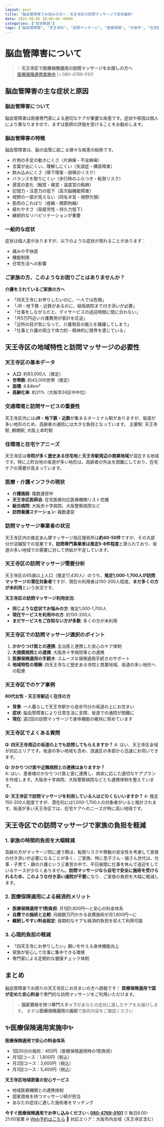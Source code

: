 ```yaml
---
layout: post
title: "脳血管障害でお悩みの方へ｜天王寺区の訪問マッサージで症状緩和"
date: 2025-08-05 10:00:00 +0000
categories: ["症状解説"]
tags: ["脳血管障害", "天王寺区", "訪問マッサージ", "医療保険", "大阪市", "在宅医療"]
---
```



# 脳血管障害について

> 💡 **天王寺区で医療保険適用の訪問マッサージをお探しの方へ**  
> [医療保険適用実施中](https://peraichi.com/landing_pages/view/himawari-massage/) | 📞 080-4769-0101

## 脳血管障害の主な症状と原因

### 脳血管障害について
脳血管障害は医療専門家による適切なケアが重要な疾患です。症状や原因は個人により異なりますので、まずは医師の評価を受けることをお勧めします。

### 脳血管障害の特徴
脳血管障害は、脳の血管に起こる様々な疾患の総称です。
- 片側の手足の動きにくさ（片麻痺・不全麻痺）
- 言葉が出にくい、理解しにくい（失語症・構音障害）
- 飲み込みにくさ（嚥下障害・誤嚥のリスク）
- バランスを取りにくい（歩行時のふらつき・転倒リスク）
- 感覚の変化（触覚・痛覚・温度覚の鈍麻）
- 記憶力・注意力の低下（高次脳機能障害）
- 視野の一部が見えない（同名半盲・視野欠損）
- 筋肉のこわばり（痙縮・関節拘縮）
- 疲れやすさ（易疲労性・持久力低下）
- 継続的なリハビリテーションが重要

### 一般的な症状
症状は個人差がありますが、以下のような症状が現れることがあります：
- 痛みや不快感
- 機能制限
- 日常生活への影響

### ご家族の方、このようなお困りごとはありませんか？
**介護をされているご家族の方へ**
- 「四天王寺にお参りしたいのに、一人では危険」
- 「JR・地下鉄・近鉄があるのに、結局病院まで付き添いが必要」
- 「仕事をしながらだと、デイサービスの送迎時間に間に合わない」
- 「月5万円近い介護費用が家計を圧迫」
- 「近所の目が気になって、介護用具の搬入を躊躇してしまう」
- 「仕事と介護の両立で体力的・精神的に限界を感じている」

## 天王寺区の地域特性と訪問マッサージの必要性

### 天王寺区の基本データ
- **人口**: 約83,000人（推定）
- **世帯数**: 約43,000世帯（推定）
- **面積**: 4.84km²
- **高齢化率**: 約21%（大阪市24区中中位）

### 交通環境と訪問サービスの重要性
天王寺区内には**JR・地下鉄・近鉄**が集まるターミナル駅がありますが、坂道が多い地形のため、高齢者の通院には大きな負担となっています。
主要駅: 天王寺駅, 鶴橋駅, 大阪上本町駅

### 住環境と在宅ケアニーズ
天王寺区は**寺院が多く歴史ある住宅地**と**天王寺駅周辺の商業地域**が混在する地域です。特に上町台地の坂道が多い地形は、高齢者の外出を困難にしており、在宅ケアの需要が高まっています。

### 医療・介護インフラの現状
- **介護施設**: 複数運営中
- **天王寺区医師会**: 在宅医療対応医療機関リスト完備
- **総合病院**: 大阪赤十字病院、大阪警察病院など
- **訪問看護ステーション**: 複数運営

### 訪問マッサージ事業者の状況
天王寺区内の推定あん摩マッサージ指圧施術所は**約40-50件**ですが、その大部分が店舗型での営業です。**訪問専門事業者は推定5-8件程度**と限られており、坂道の多い地域での需要に対して供給が不足しています。

### 天王寺区の訪問マッサージ需要分析
天王寺区の65歳以上人口（推定17,430人）のうち、**推定1,000-1,700人が訪問マッサージの潜在対象者**ですが、現在の利用者は150-200人程度。**まだ多くの方が未利用**という状況です。

**天王寺区の訪問マッサージ利用状況:**
- **同じような症状でお悩みの方**: 推定1,000-1,700人
- **現在サービスを利用中の方**: 約150-200人  
- **まだサービスをご存知ない方が多数**: 多くの方が未利用

### 天王寺区での訪問マッサージ選択のポイント
1. **かかりつけ医との連携**: 主治医と連携した安心のケア体制
2. **大規模病院との連携**: 大阪赤十字病院等との連携
3. **医療保険適用の手続き**: スムーズな保険適用手続きのサポート
4. **地域特性の理解**: 四天王寺など歴史ある寺院と商業地域、坂道の多い地形への配慮

### 天王寺区でのケア事例
**80代女性・天王寺駅近く在住の方**
- **背景**: 一人暮らしで天王寺駅から徒歩15分の坂道の上にお住まい
- **症状**: 脳血管障害により日常生活に支障、坂道での通院が困難に
- **現在**: 週2回の訪問マッサージで身体機能の維持に努めています

### 天王寺区でよくある質問
**Q: 四天王寺周辺の坂道の上でも訪問してもらえますか？**
A: はい、天王寺区全域が対応エリアです。坂道の多い地域も含め、浪速区の本部から迅速にお伺いできます。

**Q: かかりつけ医や近隣病院との連携はありますか？**  
A: はい、患者様のかかりつけ医と密に連携し、病状に応じた適切なケアプランを作成します。大阪赤十字病院、大阪警察病院などとも連携体制を整えています。

**Q: 天王寺区で訪問マッサージを利用している人はどのくらいいますか？**
A: 推定150-200人程度ですが、潜在的には1,000-1,700人の対象者がいると推計されます。坂道が多い天王寺区では、在宅ケアへのニーズが特に高い地域です。

## 天王寺区での訪問マッサージで家族の負担を軽減

### 1. 家族の時間的負担を大幅軽減
高齢の方がマッサージ院に通う際は、転倒リスクや移動の安全性を考慮して家族の付き添いが必要になることが多く、ご家族、特に息子さん・娘さん世代は、仕事・子育て・親の介護という三重苦の中で、平日昼間に仕事を休んで送迎をしているケースが少なくありません。**訪問マッサージなら自宅で安全に施術を受けられるため、このような付き添い通院が不要**になり、ご家族の負担を大幅に軽減します。

### 2. 医療保険適用による経済的メリット
- **医療保険適用で1割負担**: 月1回1,800円～と安心の料金体系
- **自費での施術と比較**: 月額数万円かかる自費施術が月1,800円～に
- **継続しやすい料金設定**: 長期的なケアも経済的負担を抑えて利用可能

### 3. 心理的負担の軽減
- 「四天王寺にお参りしたい」願いを叶える身体機能向上
- 家族が安心して仕事に集中できる環境
- 専門家による定期的な健康チェック体制

## まとめ
脳血管障害でお困りの天王寺区にお住まいの方へ朗報です！
**医療保険適用で国が定めた安心料金**で専門的な訪問マッサージをご利用いただけます。

> 💡 **国家資格を持つ専門スタッフ**があなたの症状に適したケアをお届けします。
> まずは**医療保険適用の施術**で施術内容をご確認ください

## ✨医療保険適用実施中✨

**医療保険適用で安心の料金体系**
- 1回30分の施術：450円（医療保険適用時の1割負担）
- 月1回コース：1,800円（税込）
- 月2回コース：3,600円（税込）
- 月3回コース：5,400円（税込）

**天王寺区地域密着の安心サービス**
- 地域医療機関との連携体制
- 国家資格を持つマッサージ師が担当
- あなたの症状に適した施術者をマッチング

**今すぐ医療保険適用でお申し込みください**
📞 **[080-4769-0101](tel:080-4769-0101)**
⏰ 毎日8:00-21:00営業
🌐 [Web予約はこちら](https://peraichi.com/landing_pages/view/himawari-massage/)
📍 対応エリア：大阪市内全域（天王寺区含む）